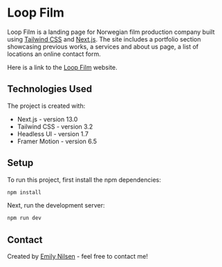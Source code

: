 # Loop Film

Loop Film is a landing page for Norwegian film production company built using [Tailwind CSS](https://tailwindcss.com) and [Next.js](https://nextjs.org). The site includes a portfolio section showcasing previous works, a services and about us page, a list of locations an online contact form.

Here is a link to the [Loop Film](https://loopfilm.no) website.

## Technologies Used

The project is created with:

- Next.js - version 13.0
- Tailwind CSS - version 3.2
- Headless UI - version 1.7
- Framer Motion - version 6.5

## Setup

To run this project, first install the npm dependencies:

```bash
npm install
```

Next, run the development server:

```bash
npm run dev
```

## Contact

Created by [Emily Nilsen](https://emilynilsen.com) - feel free to contact me!
